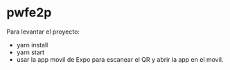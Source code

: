 # pwfe2p
Para levantar el proyecto:
- yarn install
- yarn start
- usar la app movil de Expo para escanear el QR y abrir la app en el movil.
